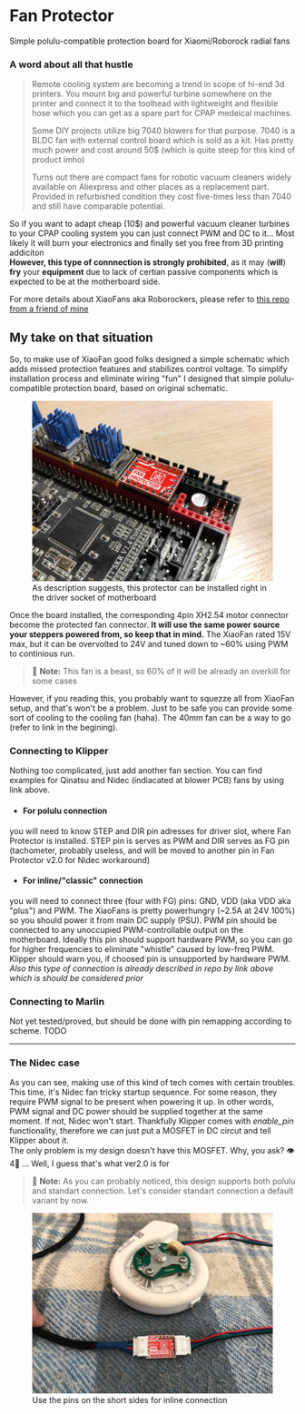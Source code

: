 # Fan Protector
Simple polulu-compatible protection board for Xiaomi/Roborock radial fans

### A word about all that hustle
>Remote cooling system are becoming a trend in scope of hi-end 3d printers. You mount big and powerful turbine somewhere on the printer and connect it to the toolhead with lightweight and flexible hose which you can get as a spare part for CPAP medeical machines.
>
>Some DIY projects utilize big 7040 blowers for that purpose. 7040 is a BLDC fan with external control board which is sold as a kit. Has pretty much power and cost around 50$ (which is quite steep for this kind of product imho)
>
>Turns out there are compact fans for robotic vacuum cleaners widely available on Aliexpress and other places as a replacement part. Provided in refurbished condition they cost five-times less than 7040 and still have comparable potential.

So if you want to adapt cheap (10$) and powerful vacuum cleaner turbines to your CPAP cooling system you can just connect PWM and DC to it... Most likely it will burn your electronics and finally set you free from 3D printing addiciton <br> **However, this type of connnection is strongly prohibited**, as it may (**will**) **fry** your **equipment** due to lack of certian passive components which is expected to be at the motherboard side.

For more details about XiaoFans aka Roborockers, please refer to <a href="https://github.com/condottab/Roborock-CPAP" target="_blank">this repo from a friend of mine</a>

My take on that situation
---
So, to make use of XiaoFan good folks designed a simple schematic which adds missed protection features and stabilizes control voltage. To simplify installation process and eliminate wiring "fun" I designed that simple polulu-compatible protection board, based on original schematic.

<figure>
    <img src="/readme_pics/polulu_installed.jpg"
         alt="protector installed in polulu socket">
    <figcaption>As description suggests, this protector can be installed right in the driver socket of motherboard</figcaption>
</figure>

Once the board installed, the corresponding 4pin XH2.54 motor connector become the protected fan connector. **It will use the same power source your steppers powered from, so keep that in mind.** The XiaoFan rated 15V max, but it can be overvolted to 24V and tuned down to ~60% using PWM to continious run. 

> :pushpin: **Note:** This fan is a beast, so 60% of it will be already an overkill for some cases

However, if you reading this, you probably want to squezze all from XiaoFan setup, and that's won't be a problem. Just to be safe you can provide some sort of cooling to the cooling fan (haha). The 40mm fan can be a way to go (refer to link in the begining).

### Connecting to Klipper
Nothing too complicated, just add another fan section. You can find examples for Qinatsu and Nidec (indiacated at blower PCB) fans by using link above. 

* #### For polulu connection
you will need to know STEP and DIR pin adresses for driver slot, where Fan Protector is installed. STEP pin is serves as PWM and DIR serves as FG pin (tachometer, probably useless, and will be moved to another pin in Fan Protector v2.0 for Nidec workaround)

* #### For inline/"classic" connection
you will need to connect three (four with FG) pins: GND, VDD (aka VDD aka "plus") and PWM. The XiaoFans is pretty powerhungry (~2.5A at 24V 100%) so you should power it from main DC supply (PSU). PWM pin should be connected to any unoccupied PWM-controllable output on the motherboard. Ideally this pin should support hardware PWM, so you can go for higher frequencies to eliminate "whistle" caused by low-freq PWM. Klipper should warn you, if choosed pin is unsupported by hardware PWM. <br> *Also this type of connection is already described in repo by link above which is should be considered prior*

### Connecting to Marlin

Not yet tested/proved, but should be done with pin remapping according to scheme. TODO

---

### The Nidec case
As you can see, making use of this kind of tech comes with certain troubles. This time, it's Nidec fan tricky startup sequence. For some reason, they require PWM signal to be present when powering it up. In other words, PWM signal and DC power should be supplied together at the same moment. If not, Nidec won't start. Thankfully Klipper comes with *enable_pin* functionality, therefore we can just put a MOSFET in DC circut and tell Klipper about it.<br>
The only problem is my design doesn't have this MOSFET. Why, you ask? :eye:4:goat: ... Well, I guess that's what ver2.0 is for
> :pushpin: **Note:** As you can probably noticed, this design supports both polulu and standart connection. Let's consider standart connection a default variant by now. 

<figure>
    <img src="/readme_pics/inline_installed.jpg"
         alt="protector installed inline">
    <figcaption>Use the pins on the short sides for inline connection</figcaption>
</figure>
